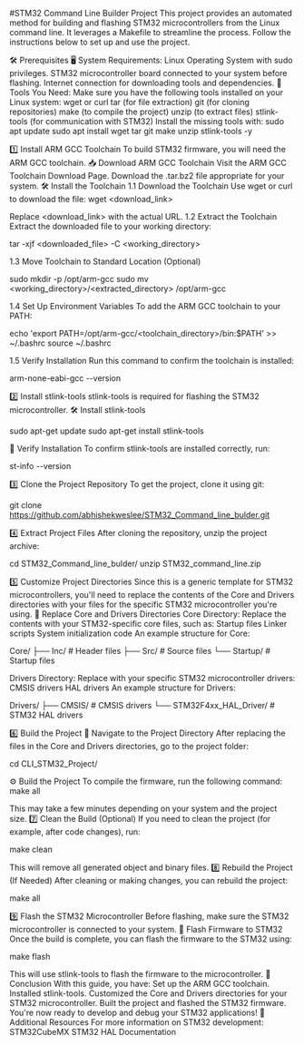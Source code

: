 #STM32 Command Line Builder Project
This project provides an automated method for building and flashing STM32 microcontrollers from the Linux command line. It leverages a Makefile to streamline the process. Follow the instructions below to set up and use the project.

🛠️ Prerequisites
🖥️ System Requirements:
Linux Operating System with sudo privileges.
STM32 microcontroller board connected to your system before flashing.
Internet connection for downloading tools and dependencies.
🔧 Tools You Need:
Make sure you have the following tools installed on your Linux system:
wget or curl
tar (for file extraction)
git (for cloning repositories)
make (to compile the project)
unzip (to extract files)
stlink-tools (for communication with STM32)
Install the missing tools with:
sudo apt update
sudo apt install wget tar git make unzip stlink-tools -y


1️⃣ Install ARM GCC Toolchain
To build STM32 firmware, you will need the ARM GCC toolchain.
📥 Download ARM GCC Toolchain
Visit the ARM GCC Toolchain Download Page.
Download the .tar.bz2 file appropriate for your system.
🛠️ Install the Toolchain
1.1 Download the Toolchain
Use wget or curl to download the file:
wget <download_link>


Replace <download_link> with the actual URL.
1.2 Extract the Toolchain
Extract the downloaded file to your working directory:

tar -xjf <downloaded_file> -C <working_directory>


1.3 Move Toolchain to Standard Location (Optional)

sudo mkdir -p /opt/arm-gcc
sudo mv <working_directory>/<extracted_directory> /opt/arm-gcc


1.4 Set Up Environment Variables
To add the ARM GCC toolchain to your PATH:

echo 'export PATH=/opt/arm-gcc/<toolchain_directory>/bin:$PATH' >> ~/.bashrc
source ~/.bashrc


1.5 Verify Installation
Run this command to confirm the toolchain is installed:

arm-none-eabi-gcc --version


2️⃣ Install stlink-tools
stlink-tools is required for flashing the STM32 microcontroller.
🛠️ Install stlink-tools

sudo apt-get update
sudo apt-get install stlink-tools


📝 Verify Installation
To confirm stlink-tools are installed correctly, run:

st-info --version


3️⃣ Clone the Project Repository
To get the project, clone it using git:

git clone https://github.com/abhishekweslee/STM32_Command_line_bulder.git


4️⃣ Extract Project Files
After cloning the repository, unzip the project archive:

cd STM32_Command_line_bulder/
unzip STM32_command_line.zip


5️⃣ Customize Project Directories
Since this is a generic template for STM32 microcontrollers, you'll need to replace the contents of the Core and Drivers directories with your files for the specific STM32 microcontroller you're using.
🔄 Replace Core and Drivers Directories
Core Directory: Replace the contents with your STM32-specific core files, such as:
Startup files
Linker scripts
System initialization code
An example structure for Core:



Core/
├── Inc/         # Header files
├── Src/         # Source files
└── Startup/     # Startup files

Drivers Directory: Replace with your specific STM32 microcontroller drivers:
CMSIS drivers
HAL drivers
An example structure for Drivers:



Drivers/
├── CMSIS/       # CMSIS drivers
└── STM32F4xx_HAL_Driver/   # STM32 HAL drivers


6️⃣ Build the Project
🚀 Navigate to the Project Directory
After replacing the files in the Core and Drivers directories, go to the project folder:

cd CLI_STM32_Project/


⚙️ Build the Project
To compile the firmware, run the following command:
make all


This may take a few minutes depending on your system and the project size.
7️⃣ Clean the Build (Optional)
If you need to clean the project (for example, after code changes), run:

make clean


This will remove all generated object and binary files.
8️⃣ Rebuild the Project (If Needed)
After cleaning or making changes, you can rebuild the project:

make all


9️⃣ Flash the STM32 Microcontroller
Before flashing, make sure the STM32 microcontroller is connected to your system.
🚨 Flash Firmware to STM32
Once the build is complete, you can flash the firmware to the STM32 using:

make flash


This will use stlink-tools to flash the firmware to the microcontroller.
📌 Conclusion
With this guide, you have:
Set up the ARM GCC toolchain.
Installed stlink-tools.
Customized the Core and Drivers directories for your STM32 microcontroller.
Built the project and flashed the STM32 firmware.
You're now ready to develop and debug your STM32 applications!
🎉 Additional Resources
For more information on STM32 development:
STM32CubeMX
STM32 HAL Documentation


